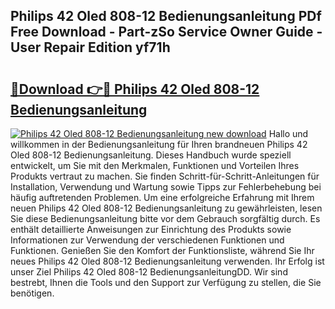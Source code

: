 ## Philips 42 Oled 808-12 Bedienungsanleitung PDf Free Download - Part-zSo Service Owner Guide - User Repair Edition yf71h

# <h2><a href="http://df5pbhf.blite.top/?on=Philips+42+Oled+808-12+Bedienungsanleitung">🔗Download 👉🔴 Philips 42 Oled 808-12 Bedienungsanleitung</a></h2>

[![Philips 42 Oled 808-12 Bedienungsanleitung new download](https://i.imgur.com/lujVjoI.png)](http://df5pbhf.blite.top/?on=Philips+42+Oled+808-12+Bedienungsanleitung)
Hallo und willkommen in der Bedienungsanleitung für Ihren brandneuen Philips 42 Oled 808-12 Bedienungsanleitung. Dieses Handbuch wurde speziell entwickelt, um Sie mit den Merkmalen, Funktionen und Vorteilen Ihres Produkts vertraut zu machen. Sie finden Schritt-für-Schritt-Anleitungen für Installation, Verwendung und Wartung sowie Tipps zur Fehlerbehebung bei häufig auftretenden Problemen. Um eine erfolgreiche Erfahrung mit Ihrem neuen Philips 42 Oled 808-12 Bedienungsanleitung zu gewährleisten, lesen Sie diese Bedienungsanleitung bitte vor dem Gebrauch sorgfältig durch. Es enthält detaillierte Anweisungen zur Einrichtung des Produkts sowie Informationen zur Verwendung der verschiedenen Funktionen und Funktionen. Genießen Sie den Komfort der Funktionsliste, während Sie Ihr neues Philips 42 Oled 808-12 Bedienungsanleitung verwenden. Ihr Erfolg ist unser Ziel Philips 42 Oled 808-12 BedienungsanleitungDD. Wir sind bestrebt, Ihnen die Tools und den Support zur Verfügung zu stellen, die Sie benötigen.
